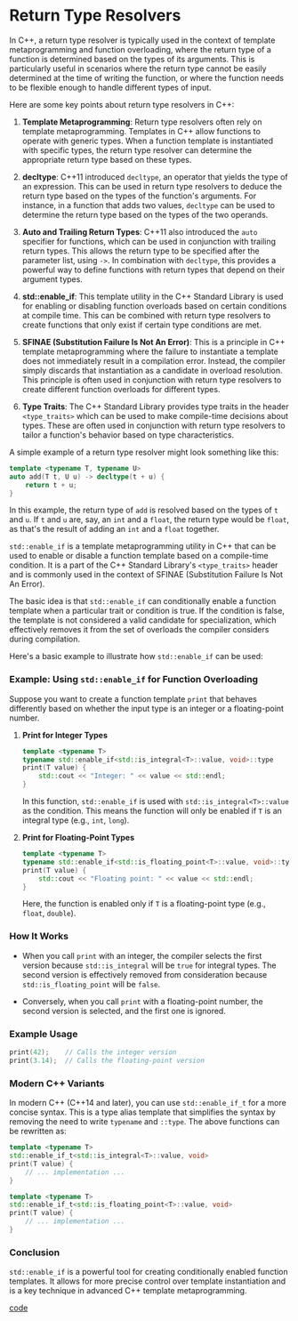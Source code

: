 # Return Type Resolvers

In C++, a return type resolver is typically used in the context of template metaprogramming and function overloading, where the return type of a function is determined based on the types of its arguments. This is particularly useful in scenarios where the return type cannot be easily determined at the time of writing the function, or where the function needs to be flexible enough to handle different types of input.

Here are some key points about return type resolvers in C++:

1. **Template Metaprogramming**: Return type resolvers often rely on template metaprogramming. Templates in C++ allow functions to operate with generic types. When a function template is instantiated with specific types, the return type resolver can determine the appropriate return type based on these types.

2. **decltype**: C++11 introduced `decltype`, an operator that yields the type of an expression. This can be used in return type resolvers to deduce the return type based on the types of the function's arguments. For instance, in a function that adds two values, `decltype` can be used to determine the return type based on the types of the two operands.

3. **Auto and Trailing Return Types**: C++11 also introduced the `auto` specifier for functions, which can be used in conjunction with trailing return types. This allows the return type to be specified after the parameter list, using `->`. In combination with `decltype`, this provides a powerful way to define functions with return types that depend on their argument types.

4. **std::enable_if**: This template utility in the C++ Standard Library is used for enabling or disabling function overloads based on certain conditions at compile time. This can be combined with return type resolvers to create functions that only exist if certain type conditions are met.

5. **SFINAE (Substitution Failure Is Not An Error)**: This is a principle in C++ template metaprogramming where the failure to instantiate a template does not immediately result in a compilation error. Instead, the compiler simply discards that instantiation as a candidate in overload resolution. This principle is often used in conjunction with return type resolvers to create different function overloads for different types.

6. **Type Traits**: The C++ Standard Library provides type traits in the header `<type_traits>` which can be used to make compile-time decisions about types. These are often used in conjunction with return type resolvers to tailor a function's behavior based on type characteristics.

A simple example of a return type resolver might look something like this:

```cpp
template <typename T, typename U>
auto add(T t, U u) -> decltype(t + u) {
    return t + u;
}
```

In this example, the return type of `add` is resolved based on the types of `t` and `u`. If `t` and `u` are, say, an `int` and a `float`, the return type would be `float`, as that's the result of adding an `int` and a `float` together.

`std::enable_if` is a template metaprogramming utility in C++ that can be used to enable or disable a function template based on a compile-time condition. It is a part of the C++ Standard Library's `<type_traits>` header and is commonly used in the context of SFINAE (Substitution Failure Is Not An Error).

The basic idea is that `std::enable_if` can conditionally enable a function template when a particular trait or condition is true. If the condition is false, the template is not considered a valid candidate for specialization, which effectively removes it from the set of overloads the compiler considers during compilation.

Here's a basic example to illustrate how `std::enable_if` can be used:

### Example: Using `std::enable_if` for Function Overloading

Suppose you want to create a function template `print` that behaves differently based on whether the input type is an integer or a floating-point number.

1. **Print for Integer Types**

   ```cpp
   template <typename T>
   typename std::enable_if<std::is_integral<T>::value, void>::type 
   print(T value) {
       std::cout << "Integer: " << value << std::endl;
   }
   ```

   In this function, `std::enable_if` is used with `std::is_integral<T>::value` as the condition. This means the function will only be enabled if `T` is an integral type (e.g., `int`, `long`).

2. **Print for Floating-Point Types**

   ```cpp
   template <typename T>
   typename std::enable_if<std::is_floating_point<T>::value, void>::type 
   print(T value) {
       std::cout << "Floating point: " << value << std::endl;
   }
   ```

   Here, the function is enabled only if `T` is a floating-point type (e.g., `float`, `double`).

### How It Works

- When you call `print` with an integer, the compiler selects the first version because `std::is_integral` will be `true` for integral types. The second version is effectively removed from consideration because `std::is_floating_point` will be `false`.
  
- Conversely, when you call `print` with a floating-point number, the second version is selected, and the first one is ignored.

### Example Usage

```cpp
print(42);    // Calls the integer version
print(3.14);  // Calls the floating-point version
```

### Modern C++ Variants

In modern C++ (C++14 and later), you can use `std::enable_if_t` for a more concise syntax. This is a type alias template that simplifies the syntax by removing the need to write `typename` and `::type`. The above functions can be rewritten as:

```cpp
template <typename T>
std::enable_if_t<std::is_integral<T>::value, void> 
print(T value) {
    // ... implementation ...
}

template <typename T>
std::enable_if_t<std::is_floating_point<T>::value, void> 
print(T value) {
    // ... implementation ...
}
```

### Conclusion

`std::enable_if` is a powerful tool for creating conditionally enabled function templates. It allows for more precise control over template instantiation and is a key technique in advanced C++ template metaprogramming.

[code](../src/return_type_resolver.cpp)
